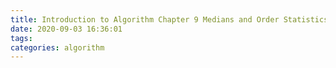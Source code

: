 ```yaml
---
title: Introduction to Algorithm Chapter 9 Medians and Order Statistics
date: 2020-09-03 16:36:01
tags:
categories: algorithm
---
```

